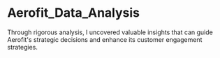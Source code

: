 # Aerofit_Data_Analysis
 Through rigorous analysis, I uncovered valuable insights that can guide Aerofit's strategic decisions and enhance its customer engagement strategies. 
